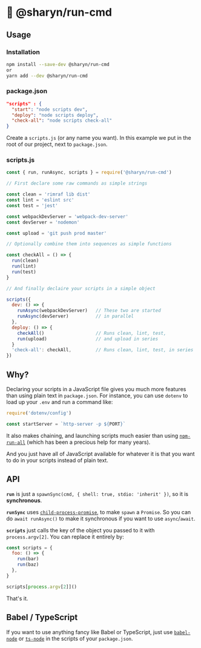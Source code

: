 # 🌹 @sharyn/run-cmd

## Usage

### Installation

```sh
npm install --save-dev @sharyn/run-cmd
or
yarn add --dev @sharyn/run-cmd
```

### package.json

```json
"scripts" : {
  "start": "node scripts dev",
  "deploy": "node scripts deploy",
  "check-all": "node scripts check-all"
}
```

Create a `scripts.js` (or any name you want). In this example we put in the root of our project, next to `package.json`.

### scripts.js

```js
const { run, runAsync, scripts } = require('@sharyn/run-cmd')

// First declare some raw commands as simple strings

const clean = 'rimraf lib dist'
const lint = 'eslint src'
const test = 'jest'

const webpackDevServer = 'webpack-dev-server'
const devServer = 'nodemon'

const upload = 'git push prod master'

// Optionally combine them into sequences as simple functions

const checkAll = () => {
  run(clean)
  run(lint)
  run(test)
}

// And finally declaire your scripts in a simple object

scripts({
  dev: () => {
    runAsync(webpackDevServer)   // These two are started
    runAsync(devServer)          // in parallel
  },
  deploy: () => {
    checkAll()                   // Runs clean, lint, test,
    run(upload)                  // and upload in series
  }
  'check-all': checkAll,         // Runs clean, lint, test, in series
})

```

## Why?

Declaring your scripts in a JavaScript file gives you much more features than using plain text in `package.json`. For instance, you can use `dotenv` to load up your `.env` and run a command like:

```js
require('dotenv/config')

const startServer = `http-server -p ${PORT}`
```

It also makes chaining, and launching scripts much easier than using [`npm-run-all`](https://www.npmjs.com/package/npm-run-all) (which has been a precious help for many years).

And you just have all of JavaScript available for whatever it is that you want to do in your scripts instead of plain text.

## API

**`run`** is just a `spawnSync(cmd, { shell: true, stdio: 'inherit' })`, so it is **synchronous**.

**`runSync`** uses [`child-process-promise`](https://www.npmjs.com/package/child-process-promise), to make `spawn` a `Promise`. So you can do `await runAsync()` to make it synchronous if you want to use `async`/`await`.

**`scripts`** just calls the key of the object you passed to it with `process.argv[2]`. You can replace it entirely by:

```js
const scripts = {
  foo: () => {
    run(bar)
    run(baz)
  },
}

scripts[process.argv[2]]()
```

That's it.

## Babel / TypeScript

If you want to use anything fancy like Babel or TypeScript, just use [`babel-node`](https://babeljs.io/docs/en/babel-node) or [`ts-node`](https://github.com/TypeStrong/ts-node) in the scripts of your `package.json`.
